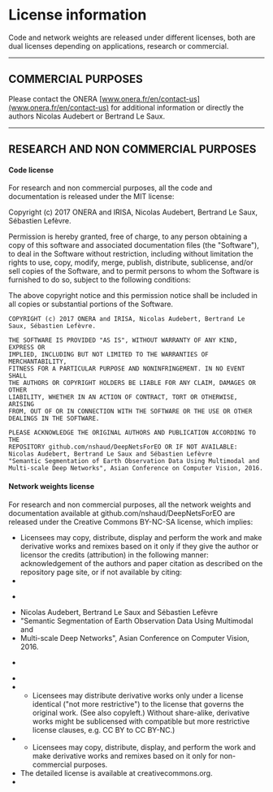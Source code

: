 # License information

Code and network weights are released under different licenses, both are dual licenses depending on applications, research or commercial.

---

## COMMERCIAL PURPOSES

Please contact the ONERA [www.onera.fr/en/contact-us](www.onera.fr/en/contact-us) for additional information or directly the authors Nicolas Audebert or Bertrand Le Saux.

---

## RESEARCH AND NON COMMERCIAL PURPOSES

#### Code license

For research and non commercial purposes, all the code and documentation is released under the MIT license:

Copyright (c) 2017 ONERA and IRISA, Nicolas Audebert, Bertrand Le Saux, Sébastien Lefèvre.

Permission is hereby granted, free of charge, to any person obtaining a copy of this software and associated documentation files (the "Software"), to deal in the Software without restriction, including without limitation the rights to use, copy, modify, merge, publish, distribute, sublicense, and/or sell copies of the Software, and to permit persons to whom the Software is furnished to do so, subject to the following conditions:

The above copyright notice and this permission notice shall be included in all copies or substantial portions of the Software.
```
COPYRIGHT (c) 2017 ONERA and IRISA, Nicolas Audebert, Bertrand Le Saux, Sébastien Lefèvre.

THE SOFTWARE IS PROVIDED "AS IS", WITHOUT WARRANTY OF ANY KIND, EXPRESS OR
IMPLIED, INCLUDING BUT NOT LIMITED TO THE WARRANTIES OF MERCHANTABILITY,
FITNESS FOR A PARTICULAR PURPOSE AND NONINFRINGEMENT. IN NO EVENT SHALL
THE AUTHORS OR COPYRIGHT HOLDERS BE LIABLE FOR ANY CLAIM, DAMAGES OR OTHER 
LIABILITY, WHETHER IN AN ACTION OF CONTRACT, TORT OR OTHERWISE, ARISING
FROM, OUT OF OR IN CONNECTION WITH THE SOFTWARE OR THE USE OR OTHER
DEALINGS IN THE SOFTWARE.

PLEASE ACKNOWLEDGE THE ORIGINAL AUTHORS AND PUBLICATION ACCORDING TO THE
REPOSITORY github.com/nshaud/DeepNetsForEO OR IF NOT AVAILABLE:
Nicolas Audebert, Bertrand Le Saux and Sébastien Lefèvre
"Semantic Segmentation of Earth Observation Data Using Multimodal and
Multi-scale Deep Networks", Asian Conference on Computer Vision, 2016.
```

#### Network weights license

For research and non commercial purposes, all the network weights and documentation available at github.com/nshaud/DeepNetsForEO are released under the Creative Commons BY-NC-SA license, which implies:
- Licensees may copy, distribute, display and perform the work and make derivative works and remixes based on it only if they give the author or licensor the credits (attribution) in the following manner: acknowledgement of the authors and paper citation as described on the repository page site, or if not available by citing:
-
- ```
- Nicolas Audebert, Bertrand Le Saux and Sébastien Lefèvre
- "Semantic Segmentation of Earth Observation Data Using Multimodal and
- Multi-scale Deep Networks", Asian Conference on Computer Vision, 2016.
- ```
-
- - Licensees may distribute derivative works only under a license identical ("not more restrictive") to the license that governs the original work. (See also copyleft.) Without share-alike, derivative works might be sublicensed with compatible but more restrictive license clauses, e.g. CC BY to CC BY-NC.)
- - Licensees may copy, distribute, display, and perform the work and make derivative works and remixes based on it only for non-commercial purposes.
- The detailed license is available at creativecommons.org.
- 

